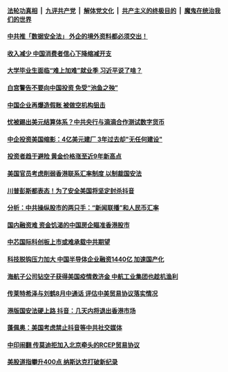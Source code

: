 ####  [法轮功真相](../../../../basic/blob/master/README.md?t=07091431) &nbsp;|&nbsp; [九评共产党](../../../../9ping.md/blob/master/README.md?t=07091431) &nbsp;|&nbsp; [解体党文化](../../../../jtdwh.md/blob/master/README.md?t=07091431)  &nbsp;|&nbsp; [共产主义的终极目的](../../../../gczydzjmd.md/blob/master/README.md?t=07091431) &nbsp;|&nbsp; [魔鬼在统治我们的世界](../../../../mgztzwmdsj.md/blob/master/README.md?t=07091431) 

#### [中共推「数据安全法」 外企的境外资料都必须交出！](../pages/soh7/398914.md?t=07091431) 
#### [收入减少 中国消费者信心下降缩减开支](../pages/soh7/398779.md?t=07091431) 
#### [大学毕业生面临“难上加难”就业季 习近平说了啥？](../pages/soh7/398770.md?t=07091431) 
#### [白宫警告不要向中国投资 免受“池鱼之殃”](../pages/soh7/398782.md?t=07091431) 
#### [中国企业再爆造假账 被做空机构狙击](../pages/soh7/398785.md?t=07091431) 
#### [忧被踢出美元结算体系？中共央行与滴滴合作测试数字货币](../pages/soh7/398791.md?t=07091431) 
#### [中企投资美国缩影：4亿美元建厂 3年过去却"无任何建设"](../pages/soh7/398596.md?t=07091431) 
#### [投资者趋于避险 黄金价格涨至近9年新高点](../pages/soh7/398608.md?t=07091431) 
#### [美国官员考虑削弱香港联系汇率制度 以制裁国安法 ](../pages/soh7/398584.md?t=07091431) 
#### [川普彭斯都表态！为了安全美国将坚定封杀抖音](../pages/soh7/398566.md?t=07091431) 
#### [分析：中共操纵股市的两只手：“新闻联播”和人民币汇率](../pages/soh7/398467.md?t=07091431) 
#### [国内融资难 资金饥渴的中国房企瞄准香港股市 ](../pages/soh7/398464.md?t=07091431) 
#### [中芯国际科创板上市或难承载中共期望](../pages/soh7/398455.md?t=07091431) 
#### [科技脱钩压力加大 中国半导体企业融资1440亿 加速国产化](../pages/soh7/398452.md?t=07091431) 
#### [海航子公司钻空子获得美国疫情救济金 中航工业集团也趁机渔利](../pages/soh7/398401.md?t=07091431) 
#### [传莱特希泽与刘鹤8月中通话 评估中美贸易协议落实情况](../pages/soh7/398263.md?t=07091431) 
#### [港版国安法硬上路  抖音：几天内将退出香港市场](../pages/soh7/398185.md?t=07091431) 
#### [蓬佩奥：美国考虑禁止抖音等中共社交媒体](../pages/soh7/398224.md?t=07091431) 
#### [中印闹翻 传莫迪拒加入北京牵头的RCEP贸易协议](../pages/soh7/398218.md?t=07091431) 
#### [美股道指攀升400点 纳斯达克打破新纪录](../pages/soh7/398191.md?t=07091431) 
